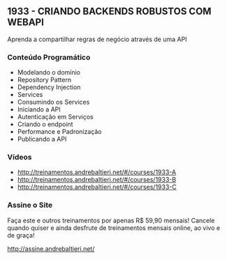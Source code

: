 ## 1933 - CRIANDO BACKENDS ROBUSTOS COM WEBAPI ##
Aprenda a compartilhar regras de negócio através de uma API

### Conteúdo Programático ###
* Modelando o domínio
* Repository Pattern
* Dependency Injection
* Services
* Consumindo os Services
* Iniciando a API
* Autenticação em Serviços
* Criando o endpoint
* Performance e Padronização
* Publicando a API

### Vídeos ###
* http://treinamentos.andrebaltieri.net/#/courses/1933-A
* http://treinamentos.andrebaltieri.net/#/courses/1933-B
* http://treinamentos.andrebaltieri.net/#/courses/1933-C

### Assine o Site ###
Faça este e outros treinamentos por apenas R$ 59,90 mensais! Cancele quando quiser e ainda desfrute de treinamentos mensais online, ao vivo e de graça!

http://assine.andrebaltieri.net/
